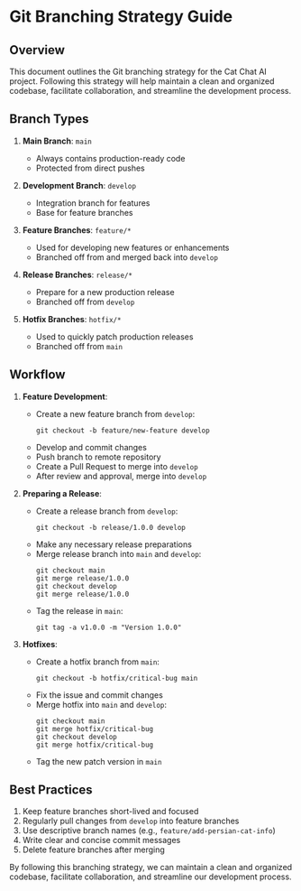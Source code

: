 # Git Branching Strategy Guide

## Overview

This document outlines the Git branching strategy for the Cat Chat AI project. Following this strategy will help maintain a clean and organized codebase, facilitate collaboration, and streamline the development process.

## Branch Types

1. **Main Branch**: `main`
   - Always contains production-ready code
   - Protected from direct pushes

2. **Development Branch**: `develop`
   - Integration branch for features
   - Base for feature branches

3. **Feature Branches**: `feature/*`
   - Used for developing new features or enhancements
   - Branched off from and merged back into `develop`

4. **Release Branches**: `release/*`
   - Prepare for a new production release
   - Branched off from `develop`

5. **Hotfix Branches**: `hotfix/*`
   - Used to quickly patch production releases
   - Branched off from `main`

## Workflow

1. **Feature Development**:
   - Create a new feature branch from `develop`:
     ```
     git checkout -b feature/new-feature develop
     ```
   - Develop and commit changes
   - Push branch to remote repository
   - Create a Pull Request to merge into `develop`
   - After review and approval, merge into `develop`

2. **Preparing a Release**:
   - Create a release branch from `develop`:
     ```
     git checkout -b release/1.0.0 develop
     ```
   - Make any necessary release preparations
   - Merge release branch into `main` and `develop`:
     ```
     git checkout main
     git merge release/1.0.0
     git checkout develop
     git merge release/1.0.0
     ```
   - Tag the release in `main`:
     ```
     git tag -a v1.0.0 -m "Version 1.0.0"
     ```

3. **Hotfixes**:
   - Create a hotfix branch from `main`:
     ```
     git checkout -b hotfix/critical-bug main
     ```
   - Fix the issue and commit changes
   - Merge hotfix into `main` and `develop`:
     ```
     git checkout main
     git merge hotfix/critical-bug
     git checkout develop
     git merge hotfix/critical-bug
     ```
   - Tag the new patch version in `main`

## Best Practices

1. Keep feature branches short-lived and focused
2. Regularly pull changes from `develop` into feature branches
3. Use descriptive branch names (e.g., `feature/add-persian-cat-info`)
4. Write clear and concise commit messages
5. Delete feature branches after merging

By following this branching strategy, we can maintain a clean and organized codebase, facilitate collaboration, and streamline our development process.
